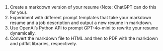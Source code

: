 1. Create a markdown version of your resume (Note: ChatGPT can do this for you).
2. Experiment with different prompt templates that take your markdown resume and a job description and output a new resume in markdown.
3. Use OpenAI’s Python API to prompt GPT-4o-mini to rewrite your resume dynamically.
4. Convert the markdown file to HTML and then to PDF with the markdown and pdfkit libraries, respectively.
